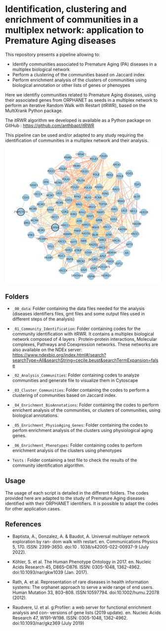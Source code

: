 # Identification, clustering and enrichment of communities in a multiplex network: application to Premature Aging diseases 

This repository presents a pipeline allowing to:
* Identify communities associated to Premature Aging (PA) diseases in a multiplex biological network  
* Perform a clustering of the communities based on Jaccard index
* Perform enrichment analysis of the clusters of communities using biological annotation or other lists of genes or phenoypes

Here we identifiy communities related to Premature Aging diseases, using their associated genes from ORPHANET as seeds in a multiplex network to perform an iterative Random Walk with Restart (itRWR), based on the MultiXrank Python package. 

The itRWR algorithm we developed is available as a Python package on GitHub : https://github.com/anthbapt/itRWR

This pipeline can be used and/or adapted to any study requiring the identification of communities in a multiplex network and their analysis.

<img src="HGPS_community.png" alt="Alt text" title="Community idenfitied for Hutchinson-Gilford Progeria Syndrome in a multiplex network of biological interactions">

## Folders

* ```_00_data```: Folder containing the data files needed for the analysis (diseases identifiers files, gmt files and some output files used in different steps of the analysis)
* ```_01_Community_Identification```: Folder containing codes for the community identification with itRWR. It contains a multiplex biological network composed of 4 layers : Protein-protein interactions, Molecular complexes, Pathways and Coexpression networks. These networks are also available on the NDEx server: https://www.ndexbio.org/index.html#/search?searchType=All&searchString=cecile.beust&searchTermExpansion=false

* ```_02_Analysis_Communities```: Folder containing codes to analyze communities and generate file to visualize them in Cytoscape

* ```_03_Cluster_Communities```: Folder containing the codes to perform a clustering of communities based on Jaccard index.

* ```_04_Enrichment_BioAnnotations```: Folder containing the codes to perform enrichent analysis of the communities, or clusters of communities, using biological annotations.

* ```_05_Enrichment_PhysioAging_Genes```: Folder containing the codes to perfom enrichment analysis of the clusters using physiological aging genes.

* ```_06_Enrichment_Phenotypes```: Folder containing codes to perform enrichment analysis of the clusters using phenotypes

* ```Tests``` : Folder containing a test file to check the results of the community identification algorithm.

## Usage

The usage of each script is detailed in the different folders. The codes provided here are adapted to the study of Premature Aging diseases identified with their ORPHANET identifiers. It is possible to adapt the codes for other application cases. 

## References

* Baptista, A., Gonzalez, A. & Baudot, A. Universal multilayer network exploration by ran-
dom walk with restart. en. Communications Physics 5, 170. ISSN: 2399-3650. doi:10 .
1038/s42005-022-00937-9 (July 2022).


* Köhler, S. et al. The Human Phenotype Ontology in 2017. en. Nucleic Acids Research 45,
D865–D876. ISSN: 0305-1048, 1362-4962. doi:10.1093/nar/gkw1039 (Jan. 2017).

* Rath, A. et al. Representation of rare diseases in health information systems: The orphanet approach to serve a wide range of end users. Human Mutation 33, 803–808. ISSN:10597794. doi:10.1002/humu.22078 (2012).

* Raudvere, U. et al. g:Profiler: a web server for functional enrichment analysis and con-
versions of gene lists (2019 update). en. Nucleic Acids Research 47, W191–W198. ISSN:
0305-1048, 1362-4962. doi:10.1093/nar/gkz369 (July 2019)
